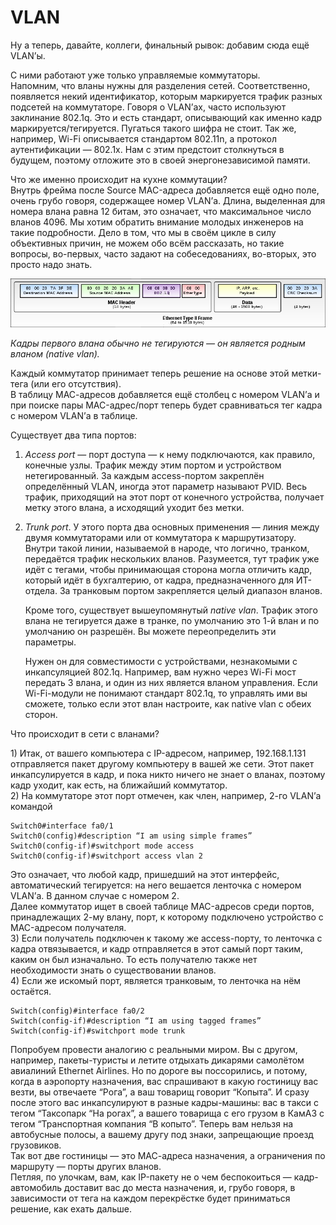 # VLAN

Ну а теперь, давайте, коллеги, финальный рывок: добавим сюда ещё VLAN’ы.

С ними работают уже только управляемые коммутаторы.  
Напомним, что вланы нужны для разделения сетей. Соответственно, появляется некий идентификатор, которым маркируется трафик разных подсетей на коммутаторе. Говоря о VLAN’ах, часто используют заклинание 802.1q. Это и есть стандарт, описывающий как именно кадр маркируется/тегируется. Пугаться такого шифра не стоит. Так же, например, Wi-Fi описывается стандартом 802.11n, а протокол аутентификации — 802.1x. Нам с этим предстоит столкнуться в будущем, поэтому отложите это в своей энергонезависимой памяти.

Что же именно происходит на кухне коммутации?  
Внутрь фрейма после Source MAC-адреса добавляется ещё одно поле, очень грубо говоря, содержащее номер VLAN’а. Длина, выделенная для номера влана равна 12 битам, это означает, что максимальное число вланов 4096. Мы хотим обратить внимание молодых инженеров на такие подробности. Дело в том, что мы в своём цикле в силу объективных причин, не можем обо всём рассказать, но такие вопросы, во-первых, часто задают на собеседованиях, во-вторых, это просто надо знать.

![&#x41A;&#x430;&#x434;&#x440; Ethernet &#x441; &#x43F;&#x43E;&#x43B;&#x435;&#x43C; 802.1q](https://raw.githubusercontent.com/dan4i4ek/mdsm/master/src/0_10e887_d60fc8eb_orig.png)

_Кадры первого влана обычно не тегируются — он является родным вланом \(native vlan\)._

Каждый коммутатор принимает теперь решение на основе этой метки-тега \(или его отсутствия\).  
В таблицу МАС-адресов добавляется ещё столбец с номером VLAN’а и при поиске пары MAC-адрес/порт теперь будет сравниваться тег кадра с номером VLAN’а в таблице.

Существует два типа портов:  
1. _Access port_ — порт доступа — к нему подключаются, как правило, конечные узлы. Трафик между этим портом и устройством нетегированный. За каждым access-портом закреплён определённый VLAN, иногда этот параметр называют PVID. Весь трафик, приходящий на этот порт от конечного устройства, получает метку этого влана, а исходящий уходит без метки.

2. _Trunk port_. У этого порта два основных применения — линия между двумя коммутаторами или от коммутатора к маршрутизатору. Внутри такой линии, называемой в народе, что логично, транком, передаётся трафик нескольких вланов. Разумеется, тут трафик уже идёт с тегами, чтобы принимающая сторона могла отличить кадр, который идёт в бухгалтерию, от кадра, предназначенного для ИТ-отдела. За транковым портом закрепляется целый диапазон вланов.

   Кроме того, существует вышеупомянутый _native vlan_. Трафик этого влана не тегируется даже в транке, по умолчанию это 1-й влан и по умолчанию он разрешён. Вы можете переопределить эти параметры.

   Нужен он для совместимости с устройствами, незнакомыми с инкапсуляцией 802.1q. Например, вам нужно через Wi-Fi мост передать 3 влана, и один из них является вланом управления. Если Wi-Fi-модули не понимают стандарт 802.1q, то управлять ими вы сможете, только если этот влан настроите, как native vlan с обеих сторон.

Что происходит в сети с вланами?

1\) Итак, от вашего компьютера с IP-адресом, например, 192.168.1.131 отправляется пакет другому компьютеру в вашей же сети. Этот пакет инкапсулируется в кадр, и пока никто ничего не знает о вланах, поэтому кадр уходит, как есть, на ближайший коммутатор.  
2\) На коммутаторе этот порт отмечен, как член, например, 2-го VLAN’а командой

```text
Switch0#interface fa0/1
Switch0(config)#description “I am using simple frames”
Switch0(config-if)#switchport mode access
Switch0(config-if)#switchport access vlan 2
```

Это означает, что любой кадр, пришедший на этот интерфейс, автоматический тегируется: на него вешается ленточка с номером VLAN’а. В данном случае с номером 2.  
Далее коммутатор ищет в своей таблице MAC-адресов среди портов, принадлежащих 2-му влану, порт, к которому подключено устройство с MAC-адресом получателя.  
3\) Если получатель подключен к такому же access-порту, то ленточка с кадра отвязывается, и кадр отправляется в этот самый порт таким, каким он был изначально. То есть получателю также нет необходимости знать о существовании вланов.  
4\) Если же искомый порт, является транковым, то ленточка на нём остаётся.

```text
Switch(config)#interface fa0/2
Switch(config-if)#description “I am using tagged frames”
Switch(config-if)#switchport mode trunk
```

Попробуем провести аналогию с реальными миром. Вы с другом, например, пакеты-туристы и летите отдыхать дикарями самолётом авиалиний Ethernet Airlines. Но по дороге вы поссорились, и потому, когда в аэропорту назначения, вас спрашивают в какую гостиницу вас везти, вы отвечаете “Рога”, а ваш товарищ говорит “Копыта”. И сразу после этого вас инкапсулируют в разные кадры-машины: вас в такси с тегом “Таксопарк “На рогах”, а вашего товарища с его грузом в КамАЗ с тегом “Транспортная компания “В копыто”. Теперь вам нельзя на автобусные полосы, а вашему другу под знаки, запрещающие проезд грузовиков.  
Так вот две гостиницы — это МАС-адреса назначения, а ограничения по маршруту — порты других вланов.  
Петляя, по улочкам, вам, как IP-пакету не о чем беспокоиться — кадр-автомобиль доставит вас до места назначения, и, грубо говоря, в зависимости от тега на каждом перекрёстке будет приниматься решение, как ехать дальше.

